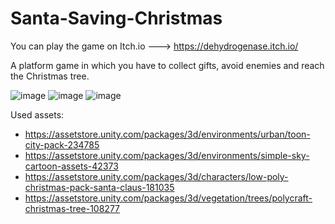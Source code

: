 # Santa-Saving-Christmas

You can play the game on Itch.io ---> https://dehydrogenase.itch.io/

A platform game in which you have to collect gifts, avoid enemies and reach the Christmas tree.

![image](https://github.com/user-attachments/assets/4d166694-1139-4a19-b325-8e314175daeb)
![image](https://github.com/user-attachments/assets/4ea1c2ce-bbe1-4a8c-87b7-a9352b264bad)
![image](https://github.com/user-attachments/assets/906894a2-67bd-494b-8adf-19d88beaf77f)


Used assets:
- https://assetstore.unity.com/packages/3d/environments/urban/toon-city-pack-234785
- https://assetstore.unity.com/packages/3d/environments/simple-sky-cartoon-assets-42373
- https://assetstore.unity.com/packages/3d/characters/low-poly-christmas-pack-santa-claus-181035
- https://assetstore.unity.com/packages/3d/vegetation/trees/polycraft-christmas-tree-108277

